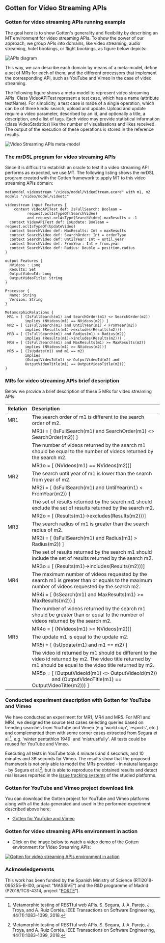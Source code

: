 ## Gotten for Video Streaming APIs

### Gotten for video streaming APIs running example

The goal here is to show Gotten's generality and flexibility by describing an MT environment for video streaming APIs. To show the power of our approach, we group APIs into domains, like video streaming, audio streaming, hotel bookings, or flight bookings, as figure below depicts:

![APIs diagram](https://raw.githubusercontent.com/g0tten/images/main/figures/apis.png)

This way, we can describe each domain by means of a meta-model, define a set of MRs for each of them, and the different processors that implement the corresponding API, such as YouTube and Vimeo in the case of video streaming.

The following figure shows a meta-model to represent video streaming APIs. Class VideoAPITest represent a test case, which has a name (attribute testName). For simplicity, a test case is made of a single operation, which can be of three kinds: search, upload and update. Upload and update require a video parameter, described by an id, and optionally a title, a description, and a list of tags. Each video may provide statistical information (class VideoStatistics) like the number of visualisations and likes received. The output of the execution of these operations is stored in the reference results.

![Video Streaming APIs meta-model](https://raw.githubusercontent.com/g0tten/images/main/model/video_streaming_mm.png)

### The mrDSL program for video streaming APIs

Since it is difficult to establish an oracle to test if a video streaming API performs as expected, we use MT. The following listing shows the mrDSL program created with the Gotten framework to apply MT to this video streaming APIs domain: 

```
metamodel videostream "/video/model/VideoStream.ecore" with m1, m2
models "/video/model/videotc" 

videostream input Features {
	context VideoAPITest def: IsFullSearch: Boolean = 
          request.oclIsTypeOf(SearchVideo) 
          and request.oclAsType(SearchVideo).maxResults = -1
  context VideoAPITest def: IsUpdate: Boolean = request.oclIsTypeOf(UpdateVideo)
  context SearchVideo def: MaxResults: Int = maxResults
  context SearchVideo def: SearchOrder: Int = orderType
  context SearchVideo def: UntilYear: Int = until.year
  context SearchVideo def: FromYear: Int = from.year
  context SearchVideo def: Radius: Double = position.radius
}  

output Features {
  NVideos : Long
  Results: Set
  OutputVideoId: Long
  OutputVideoTitle: String
}

Processor {
  Name: String
  Version: String
}
 
MetamorphicRelations {
 MR1 = [ (IsFullSearch(m1) and SearchOrder(m1) <> SearchOrder(m2)) 
         implies (NVideos(m1) == NVideos(m2)) ]
 MR2 = [ (IsFullSearch(m1) and UntilYear(m1) < FromYear(m2))
         implies (Results(m1)->excludes(Results(m2))) ]
 MR3 = [ (IsFullSearch(m1) and Radius(m1) > Radius(m2))
         implies (Results(m1)->includes(Results(m2))) ]
 MR4 = [ (IsFullSearch(m1) and MaxResults(m1) >= MaxResults(m2)) 
         implies (NVideos(m1) >= NVideos(m2))]
 MR5 = [ (IsUpdate(m1) and m1 == m2)
         implies 
         (OutputVideoId(m1) <> OutputVideoId(m2) and
         OutputVideoTitle(m1) == OutputVideoTitle(m2))]
}
```

### MRs for video streaming APIs brief description

Below we provide a brief description of these 5 MRs for video streaming APIs:

Relation | Description |
--- | :--- | 
MR1 | The search order of m1 is different to the search order of m2. |
&nbsp; | MR1i = [ (IsFullSearch(m1) and SearchOrder(m1) <> SearchOrder(m2))  ] |
&nbsp; | The number of videos returned by the search m1 should be equal to the number of videos returned by the search m2. |
&nbsp; | MR1o = [ (NVideos(m1) == NVideos(m2))] |
MR2 | The search until year of m1 is lower than the search from year of m2. |
&nbsp; | MR2i = [ (IsFullSearch(m1) and UntilYear(m1) < FromYear(m2))  ] |
&nbsp; | The set of results returned by the search m1 should exclude the set of results returned by the search m2. |
&nbsp; | MR2o = [ (Results(m1)->excludes(Results(m2)))] |
MR3 | The search radius of m1 is greater than the search radius of m2. |
&nbsp; | MR3i = [ (IsFullSearch(m1) and Radius(m1) > Radius(m2))  ] |
&nbsp; | The set of results returned by the search m1 should include the set of results returned by the search m2. |
&nbsp; | MR3o = [ (Results(m1)->includes(Results(m2)))] |
MR4 | The maximum number of videos requested by the search m1 is greater than or equals to the maximum number of videos requested by the search m2. |
&nbsp; | MR4i = [ (IsSearch(m1) and MaxResults(m1) >= MaxResults(m2)) ] |
&nbsp; | The number of videos returned by the search m1 should be greater than or equal to the number of videos returned by the search m2. |
&nbsp; | MR4o = [ (NVideos(m1) >= NVideos(m2))] |
MR5 | The update m1 is equal to the update m2. |
&nbsp; | MR5i = [ (IsUpdate(m1) and m1 == m2) ] |
&nbsp; | The video id returned by m1 should be different to the video id returned by m2. The video title returned by m1 should be equal to the video title returned by m2. |
&nbsp; | MR5o = [ (OutputVideoId(m1) <> OutputVideoId(m2)) <br />&nbsp;&nbsp;&nbsp;&nbsp;&nbsp;&nbsp;&nbsp;&nbsp;&nbsp;&nbsp;&nbsp;&nbsp;&nbsp;&nbsp; and (OutputVideoTitle(m1) == OutputVideoTitle(m2))) ] |

### Conducted experiment description with Gotten for YouTube and Vimeo

We have conducted an experiment for MR1, MR4 and MR5. For MR1 and MR4, we designed the source test cases selecting queries based on trending searches from YouTube and Vimeo (e.g 'world cup', 'esports', etc.) and complemented them with some corner cases extracted from Segura et al.[^1], e.g. 'winter pentathlon 1949' and 'mistrustfully'. All tests could be reused for YouTube and Vimeo.

Executing all tests in YouTube took 4 minutes and 4 seconds, and 10 minutes and 36 seconds for Vimeo. The results show that the proposed framework is not only able to model the MRs provided - in natural language - by Segura et al.[^1], but is able to reproduce the obtained results and detect real issues reported in the [issue tracking systems](https://code.google.com/p/gdata-issues/issues/detail?id=5173) of the studied platforms.

[^1]: Metamorphic testing of RESTful web APIs. S. Segura, J. A. Parejo, J. Troya, and A. Ruiz Cortés. IEEE Transactions on Software Engineering, 44(11):1083–1099, 2018.

### Gotten for YouTube and Vimeo project download link

You can download the Gotten project for YouTube and Vimeo platforms along with all the data generated and used in the performed experiment described above here:

- [Gotten for YouTube and Vimeo](https://github.com/g0tten/video/zipball/main)

### Gotten for video streaming APIs environment in action

- Click on the image below to watch a video demo of the Gotten environment for Video Streaming APIs:

[![Gotten for video streaming APIs environment in action](https://raw.githubusercontent.com/g0tten/images/main/ide/gotten_video_screenshot.png)](https://youtu.be/10MDPC9jQQI)

### Acknowledgements
This work has been funded by the Spanish Ministry of Science (RTI2018-095255-B-I00, project "MASSIVE") and the R&D programme of Madrid (P2018/TCS-4314, project "[FORTE](https://antares.sip.ucm.es/forte-cm/)").
